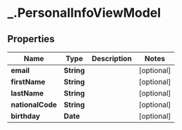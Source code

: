 # _.PersonalInfoViewModel

## Properties
Name | Type | Description | Notes
------------ | ------------- | ------------- | -------------
**email** | **String** |  | [optional] 
**firstName** | **String** |  | [optional] 
**lastName** | **String** |  | [optional] 
**nationalCode** | **String** |  | [optional] 
**birthday** | **Date** |  | [optional] 



